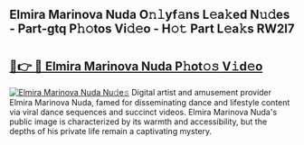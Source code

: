 ## Elmira Marinova Nuda O𝚗𝚕yf𝚊ns L𝚎a𝚔ed N𝚞𝚍es - Part-gtq P𝚑𝚘tos Vi𝚍𝚎o - H𝚘𝚝 Part L𝚎a𝚔s RW2l7

# <h2><a href="http://kf69j7g.oniu.top/?m=Elmira+Marinova+Nuda">🔗👉 🔴 Elmira Marinova Nuda P𝚑ot𝚘𝚜 V𝚒d𝚎o</a></h2>

[![Elmira Marinova Nuda Nu𝚍e𝚜](https://i.imgur.com/0qMVB7G.gif)](http://kf69j7g.oniu.top/?m=Elmira+Marinova+Nuda)
Digital artist and amusement provider Elmira Marinova Nuda, famed for disseminating dance and lifestyle content via viral dance sequences and succinct videos. Elmira Marinova Nuda's public image is characterized by its warmth and accessibility, but the depths of his private life remain a captivating mystery.  
